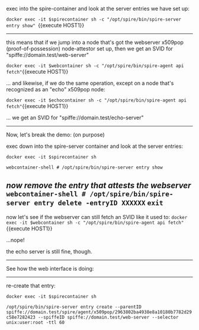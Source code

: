 
exec into the spire-container and look at the server entries we have set up:

`docker exec -it $spirecontainer sh -c "/opt/spire/bin/spire-server entry show" `{{execute HOST1}}

----

this means that if we jump into a node that's got the webserver x509pop (proof-of-possession) node-attestor set up,
then we get an SVID for "spiffe://domain.test/web-server"

`docker exec -it $webcontainer sh -c "/opt/spire/bin/spire-agent api fetch"`{{execute HOST1}}

... and likewise, if we do the same operation, except on a node that's recognized as an "echo" x509pop node:

`docker exec -it $echocontainer sh -c "/opt/spire/bin/spire-agent api fetch"`{{execute HOST1}}

... we get an SVID for "spiffe://domain.test/echo-server"


-----

Now, let's break the demo: (on purpose)

exec down into the spire-server container and look at the server entries:

`docker exec -it $spirecontainer sh`

`webcontainer-shell # /opt/spire/bin/spire-server entry show`


*now remove the entry that attests the webserver*
`webcontainer-shell # /opt/spire/bin/spire-server entry delete -entryID XXXXXX`
`exit`
-----

now let's see if the webserver can still fetch an SVID like it used to:
`docker exec -it $webcontainer sh -c "/opt/spire/bin/spire-agent api fetch"`{{execute HOST1}}

...nope!

the echo server is still fine, though.

----

See how the web interface is doing:

----

re-create that entry:

`docker exec -it $spirecontainer sh`

`/opt/spire/bin/spire-server entry create --parentID spiffe://domain.test/spire/agent/x509pop/2963802ba4938e8a10180b7782d29c58e7282423 --spiffeID spiffe://domain.test/web-server --selector unix:user:root -ttl 60`







